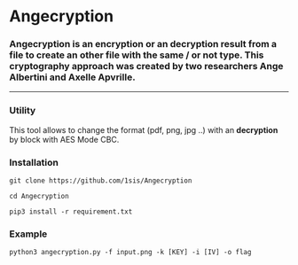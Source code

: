 # Angecryption

### Angecryption is an encryption or an decryption result from a file to create an other file with the same / or not type. This cryptography approach was created by two researchers **Ange Albertini** and **Axelle Apvrille**.
---

### Utility

This tool allows to change the format (pdf, png, jpg ..) with an **decryption** by block with AES Mode CBC.

### __Installation__

```
git clone https://github.com/1sis/Angecryption

cd Angecryption

pip3 install -r requirement.txt
```

### __Example__

```
python3 angecryption.py -f input.png -k [KEY] -i [IV] -o flag
```

